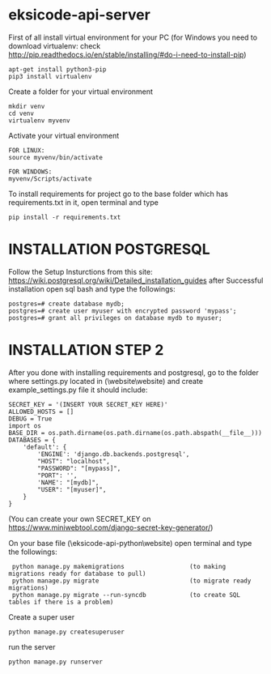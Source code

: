 # eksicode-api-server

First of all install virtual environment for your PC 
 (for Windows you need to download virtualenv: check http://pip.readthedocs.io/en/stable/installing/#do-i-need-to-install-pip)
```
apt-get install python3-pip
pip3 install virtualenv
```

Create a folder for your virtual environment
```
mkdir venv
cd venv
virtualenv myvenv
```

Activate your virtual environment
```
FOR LINUX:
source myvenv/bin/activate

FOR WINDOWS:
myvenv/Scripts/activate
```

To install requirements for project go to the base folder which has requirements.txt in it, open terminal and type
```
pip install -r requirements.txt
```
# INSTALLATION POSTGRESQL
Follow the Setup Insturctions from this site: https://wiki.postgresql.org/wiki/Detailed_installation_guides after
Successful installation open sql bash and type the followings:
```
postgres=# create database mydb;
postgres=# create user myuser with encrypted password 'mypass';
postgres=# grant all privileges on database mydb to myuser;
``` 


# INSTALLATION STEP 2 
 
After you done with installing requirements and postgresql, go to the folder where settings.py located in (\website\website) and create example_settings.py file it should include:
  
```
SECRET_KEY = '(INSERT YOUR SECRET_KEY HERE)'
ALLOWED_HOSTS = []
DEBUG = True
import os
BASE_DIR = os.path.dirname(os.path.dirname(os.path.abspath(__file__)))
DATABASES = {
    'default': {
        'ENGINE': 'django.db.backends.postgresql',
        "HOST": "localhost",
        "PASSWORD": "[mypass]",
        "PORT": '',
        'NAME': "[mydb]",
        "USER": "[myuser]",
    }
}
```
(You can create your own SECRET_KEY on https://www.miniwebtool.com/django-secret-key-generator/)

On your base file (\eksicode-api-python\website) open terminal and type the followings:

```
 python manage.py makemigrations                  (to making migrations ready for database to pull)
 python manage.py migrate                         (to migrate ready migrations)
 python manage.py migrate --run-syncdb            (to create SQL tables if there is a problem)
```

Create a super user
```
python manage.py createsuperuser
```

run the server
```
python manage.py runserver
```

